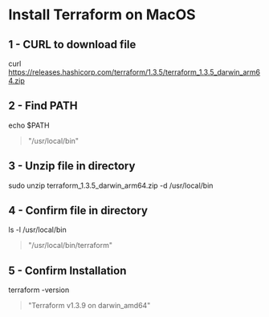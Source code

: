 # Install Terraform on MacOS

## 1 - CURL to download file
curl https://releases.hashicorp.com/terraform/1.3.5/terraform_1.3.5_darwin_arm64.zip


## 2 - Find PATH
echo $PATH
 > "/usr/local/bin"
 
 
## 3 - Unzip file in directory
sudo unzip terraform_1.3.5_darwin_arm64.zip -d /usr/local/bin


## 4 - Confirm file in directory
ls -l /usr/local/bin
 > "/usr/local/bin/terraform"


## 5 - Confirm Installation
terraform -version
 > "Terraform v1.3.9
    on darwin_amd64"
